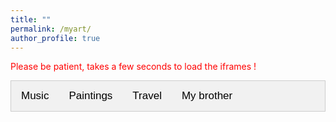 ```yaml
---
title: ""
permalink: /myart/
author_profile: true
---
```

<style>
/* Style the tab */
.tab {
  overflow: hidden;
  border: 1px solid #ccc;
  background-color: #f1f1f1;
}

/* Style the buttons inside the tab */
.tab button {
  background-color: inherit;
  float: left;
  border: none;
  outline: none;
  cursor: pointer;
  padding: 14px 16px;
  transition: 0.3s;
  font-size: 17px;
}

/* Change background color of buttons on hover */
.tab button:hover {
  background-color: #ddd;
}

/* Create an active/current tablink class */
.tab button.active {
  background-color: #ccc;
}

/* Style the tab content */
.tabcontent {
  display: none;
  padding: 6px 12px;
  border: 1px solid #ccc;
  border-top: none;
}

.red {
	color: red;
}
</style>

<span class="red">Please be patient, takes a few seconds to load the iframes !</span> 

<div class="tab">
  <button class="tablinks" onclick="openCity(event, 'Music')">Music</button>
  <button class="tablinks" onclick="openCity(event, 'Paintings')">Paintings</button>
  <button class="tablinks" onclick="openCity(event, 'Travel')">Travel</button>
  <button class="tablinks" onclick="openCity(event, 'MyBrother')">My brother</button>
</div>

<!-- Tab content -->
<div id="Music" class="tabcontent">
<iframe width="560" height="315" src="https://www.youtube.com/embed/3YIDgdMypgk" title="YouTube video player" frameborder="0" allow="accelerometer; autoplay; clipboard-write; encrypted-media; gyroscope; picture-in-picture" allowfullscreen></iframe>
<div class="space"></div>

<iframe width="560" height="315" src="https://www.youtube.com/embed/oSb1upwDZ0k" title="YouTube video player" frameborder="0" allow="accelerometer; autoplay; clipboard-write; encrypted-media; gyroscope; picture-in-picture" allowfullscreen></iframe>
<div class="space"></div>

<iframe width="560" height="315" src="https://www.youtube.com/embed/Lq7ApSWUQo0" title="YouTube video player" frameborder="0" allow="accelerometer; autoplay; clipboard-write; encrypted-media; gyroscope; picture-in-picture" allowfullscreen></iframe>

<div class="space"></div>
<iframe width="560" height="315" src="https://www.youtube.com/embed/Ywtxt9mZO7o" title="YouTube video player" frameborder="0" allow="accelerometer; autoplay; clipboard-write; encrypted-media; gyroscope; picture-in-picture" allowfullscreen></iframe>
<div class="space"></div>

<iframe width="560" height="315" src="https://www.youtube.com/embed/Wojb-GoQ3sY" title="YouTube video player" frameborder="0" allow="accelerometer; autoplay; clipboard-write; encrypted-media; gyroscope; picture-in-picture" allowfullscreen></iframe>
<div class="space"></div>
</div>

<div id="Paintings" class="tabcontent">

<div class="paintings_wrapper">
	<ul>
		<span><a target="_blank" href="/paintings/acrylic-1-2.jpg"><li class="paintings" style="background-image: url('/paintings/acrylic-1-2_small.jpg');"></li></a><span class="p_desc">Flowers / 21st Jan, 2021</span></span>
		<span><a target="_blank" href="/paintings/acrylic-3-2.jpg"><li class="paintings" style="background-image: url('/paintings/acrylic-3-2_small.jpg');"></li></a><span class="p_desc">Flowers / 21st Jan, 2021</span></span>
		<span><a target="_blank" href="/paintings/abstract_2.JPG"><li class="paintings" style="background-image: url('/paintings/abstract_2_small.JPG');"></li></a><span class="p_desc">Mystique / 12th Jan, 2021</span></span>
		<span><a target="_blank" href="/paintings/abstract_1.JPG"><li class="paintings" style="background-image: url('/paintings/abstract_1_small.JPG');"></li></a><span class="p_desc">Mystique / 12th Jan 2021</span></span>
		<span><a target="_blank" href="/paintings/dancer_1.jpeg"><li class="paintings" style="background-image: url('/paintings/dancer_1_small.jpeg');"></li></a><span class="p_desc">Red Swan / 12th Jan 2021</span></span>
	</ul>
</div>

</div>

<div id="Travel" class="tabcontent">
<iframe width="560" height="315" src="https://www.youtube.com/embed/rL-vTbU-3LA" title="YouTube video player" frameborder="0" allow="accelerometer; autoplay; clipboard-write; encrypted-media; gyroscope; picture-in-picture" allowfullscreen></iframe>
<div class="space"></div>

<!-- <iframe width="560" height="315" src="https://www.youtube.com/embed/mXOKP0770v0" title="YouTube video player" frameborder="0" allow="accelerometer; autoplay; clipboard-write; encrypted-media; gyroscope; picture-in-picture" allowfullscreen></iframe>
<div class="space"></div> -->

<iframe width="560" height="315" src="https://www.youtube.com/embed/jfONf3SEbOE?start=13" title="YouTube video player" frameborder="0" allow="accelerometer; autoplay; clipboard-write; encrypted-media; gyroscope; picture-in-picture" allowfullscreen></iframe>
<div class="space"></div>

<!-- <iframe width="560" height="315" src="https://www.youtube.com/embed/x43VPsXG7WA" title="YouTube video player" frameborder="0" allow="accelerometer; autoplay; clipboard-write; encrypted-media; gyroscope; picture-in-picture" allowfullscreen></iframe>
<div class="space"></div> -->
</div>

<div id="MyBrother" class="tabcontent">

<iframe width="560" height="315" src="https://www.youtube.com/embed/V50Vk6jXD10" title="YouTube video player" frameborder="0" allow="accelerometer; autoplay; clipboard-write; encrypted-media; gyroscope; picture-in-picture" allowfullscreen></iframe>
<div class="space"></div>

<iframe width="560" height="315" src="https://www.youtube.com/embed/BAvf6RHjjJE" title="YouTube video player" frameborder="0" allow="accelerometer; autoplay; clipboard-write; encrypted-media; gyroscope; picture-in-picture" allowfullscreen></iframe>
<div class="space"></div>

<iframe width="560" height="315" src="https://www.youtube.com/embed/Ywc2_rgXRCA" title="YouTube video player" frameborder="0" allow="accelerometer; autoplay; clipboard-write; encrypted-media; gyroscope; picture-in-picture" allowfullscreen></iframe>
<div class="space"></div>

</div>

<!-- <div class="mini-navigation">
<a href="#music">Music</a><br> 
<a href="#paintings">Paintings</a><br>
<a href="#vlog">Vlog</a><br>
<a href="#mybrother">My Brother</a>
</div>

<h1 id="music" class="myart-h1"> Music </h1> -->

<!-- Music covers and travel vlogging -- <a target="_blank" href="https://www.youtube.com/channel/UCU1TMnEt0J1UJZfMW1Gixgg?view_as=subscriber" target="_blank">YouTube</a>.  -->

<!-- <br><br>
<h1 id="paintings" class="myart-h1"> Paintings </h1>

<br><br>
<h1 id="vlog" class="myart-h1"> Vlog </h1>

<br><br>
<h1 id="mybrother" class="myart-h1"> My Brother </h1> -->
